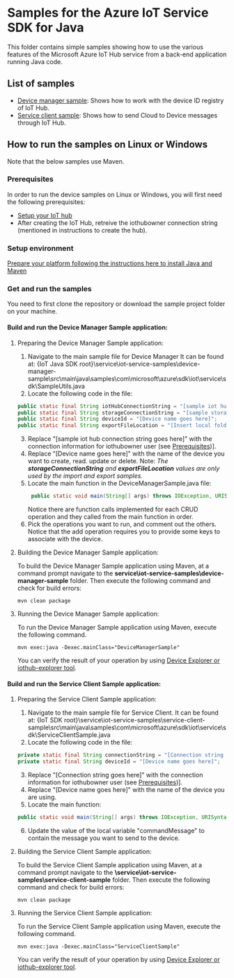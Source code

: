 # Samples for the Azure IoT Service SDK for Java

This folder contains simple samples showing how to use the various features of the Microsoft Azure IoT Hub service from a back-end application running Java code.

## List of samples

* [Device manager sample](device-manager-sample): Shows how to work with the device ID registry of IoT Hub. 
* [Service client sample](service-client-sample): Shows how to send Cloud to Device messages through IoT Hub. 

## How to run the samples on Linux or Windows

Note that the below samples use Maven.

<a name="prerequisites"></a>
### Prerequisites
In order to run the device samples on Linux or Windows, you will first need the following prerequisites:
* [Setup your IoT hub][lnk-setup-iot-hub]
* After creating the IoT Hub, retreive the iothubowner connection string (mentioned in instructions to create the hub).

### Setup environment
[Prepare your platform following the instructions here to install Java and Maven][devbox-setup]

### Get and run the samples
You need to first clone the repository or download the sample project folder on your machine.

#### Build and run the Device Manager Sample application:
1. Preparing the Device Manager Sample application:
   1. Navigate to the main sample file for Device Manager
   It can be found at:
   {IoT Java SDK root}\service\iot-service-samples\device-manager-sample\src\main\java\samples\com\microsoft\azure\sdk\iot\service\sdk\SampleUtils.java
   2. Locate the following code in the file:
	```java
	public static final String iotHubConnectionString = "[sample iot hub connection string goes here]";
	public static final String storageConnectionString = "[sample storage connection string goes here]";
	public static final String deviceId = "[Device name goes here]";
	public static final String exportFileLocation = "[Insert local folder here - something like C:\\foldername\\]";
	```
   3. Replace "[sample iot hub connection string goes here]" with the connection information for iothubowner user (see [Prerequisites](#prerequisites))].
   4. Replace "[Device name goes here]" with the name of the device you want to create, read. update or delete.
      Note: _The **storageConnectionString** and **exportFileLocation** values are only used by the import and export samples._
   5. Locate the main function in the DeviceManagerSample.java file: 
      ```java
	   public static void main(String[] args) throws IOException, URISyntaxException, Exception
	  ``` 
      Notice there are function calls implemented for each CRUD operation and they called from the main function in order.
   6. Pick the operations you want to run, and comment out the others. Notice that the add operation requires you to provide some keys to associate with the device.
    
2. Building the Device Manager Sample application:

   To build the Device Manager Sample application using Maven, at a command prompt navigate to the **service\iot-service-samples\device-manager-sample** folder. Then execute the following command and check for build errors:
   ```
   mvn clean package
   ```

3. Running the Device Manager Sample application:

   To run the Device Manager Sample application using Maven, execute the following command.
   ```
   mvn exec:java -Dexec.mainClass="DeviceManagerSample"
   ```

   You can verify the result of your operation by using [Device Explorer or iothub-explorer tool][lnk-manage-iot-hub].

#### Build and run the Service Client Sample application:

1. Preparing the Service Client Sample application:
   1. Navigate to the main sample file for Service Client.
	  It can be found at: 
	  {IoT SDK root}\service\iot-service-samples\service-client-sample\src\main\java\samples\com\microsoft\azure\sdk\iot\service\sdk\ServiceClientSample.java
   2. Locate the following code in the file:
   ```java
   private static final String connectionString = "[Connection string goes here]";
   private static final String deviceId = "[Device name goes here]";
   ```
   3. Replace "[Connection string goes here]" with the connection information for iothubowner user (see [Prerequisites](#prerequisites))].
   4. Replace "[Device name goes here]" with the name of the device you are using.
   5. Locate the main function:
   ```java
   public static void main(String[] args) throws IOException, URISyntaxException, Exception
   ```
   6. Update the value of the local variable "commandMessage" to contain the message you want to send to the device.
    
2. Building the Service Client Sample application:

    To build the Service Client Sample application using Maven, at a command prompt navigate to the **\service\iot-service-samples\service-client-sample** folder. Then execute the following command and check for build errors:
    
    ```
    mvn clean package
    ```

3. Running the Service Client Sample application:

	To run the Service Client Sample application using Maven, execute the following command.
    
    ```
    mvn exec:java -Dexec.mainClass="ServiceClientSample"
    ```

	You can verify the result of your operation by using [Device Explorer or iothub-explorer tool][lnk-manage-iot-hub].

[devbox-setup]: ../../doc/java-devbox-setup.md
[lnk-setup-iot-hub]: https://aka.ms/howtocreateazureiothub
[lnk-manage-iot-hub]: https://aka.ms/manageiothub
[android-studio]: https://developer.android.com/studio/index.html
